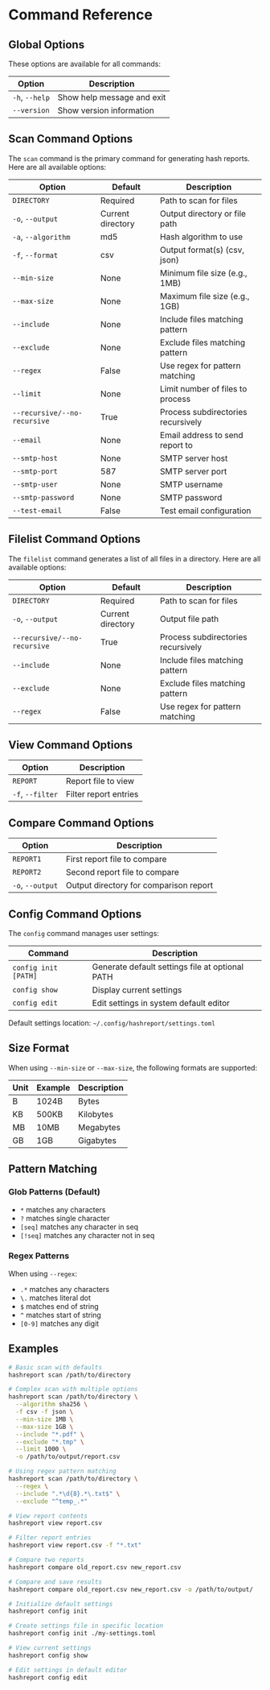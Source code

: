 # **Command Reference**

## **Global Options**

These options are available for all commands:

| Option | Description |
|--------|-------------|
| `-h`, `--help` | Show help message and exit |
| `--version` | Show version information |

## **Scan Command Options**

The `scan` command is the primary command for generating hash reports. Here are all available options:

| Option | Default | Description |
|--------|---------|-------------|
| `DIRECTORY` | Required | Path to scan for files |
| `-o`, `--output` | Current directory | Output directory or file path |
| `-a`, `--algorithm` | md5 | Hash algorithm to use |
| `-f`, `--format` | csv | Output format(s) (csv, json) |
| `--min-size` | None | Minimum file size (e.g., 1MB) |
| `--max-size` | None | Maximum file size (e.g., 1GB) |
| `--include` | None | Include files matching pattern |
| `--exclude` | None | Exclude files matching pattern |
| `--regex` | False | Use regex for pattern matching |
| `--limit` | None | Limit number of files to process |
| `--recursive/--no-recursive` | True | Process subdirectories recursively |
| `--email` | None | Email address to send report to |
| `--smtp-host` | None | SMTP server host |
| `--smtp-port` | 587 | SMTP server port |
| `--smtp-user` | None | SMTP username |
| `--smtp-password` | None | SMTP password |
| `--test-email` | False | Test email configuration |

## **Filelist Command Options**

The `filelist` command generates a list of all files in a directory. Here are all available options:

| Option | Default | Description |
|--------|---------|-------------|
| `DIRECTORY` | Required | Path to scan for files |
| `-o`, `--output` | Current directory | Output file path |
| `--recursive/--no-recursive` | True | Process subdirectories recursively |
| `--include` | None | Include files matching pattern |
| `--exclude` | None | Exclude files matching pattern |
| `--regex` | False | Use regex for pattern matching |

## **View Command Options**

| Option | Description |
|--------|-------------|
| `REPORT` | Report file to view |
| `-f`, `--filter` | Filter report entries |

## **Compare Command Options**

| Option | Description |
|--------|-------------|
| `REPORT1` | First report file to compare |
| `REPORT2` | Second report file to compare |
| `-o`, `--output` | Output directory for comparison report |

## **Config Command Options**

The `config` command manages user settings:

| Command | Description |
|---------|-------------|
| `config init [PATH]` | Generate default settings file at optional PATH |
| `config show` | Display current settings |
| `config edit` | Edit settings in system default editor |

Default settings location: `~/.config/hashreport/settings.toml`

## **Size Format**

When using `--min-size` or `--max-size`, the following formats are supported:

| Unit | Example | Description |
|------|---------|-------------|
| B | 1024B | Bytes |
| KB | 500KB | Kilobytes |
| MB | 10MB | Megabytes |
| GB | 1GB | Gigabytes |

## **Pattern Matching**

### Glob Patterns (Default)
- `*` matches any characters
- `?` matches single character
- `[seq]` matches any character in seq
- `[!seq]` matches any character not in seq

### Regex Patterns
When using `--regex`:
- `.*` matches any characters
- `\.` matches literal dot
- `$` matches end of string
- `^` matches start of string
- `[0-9]` matches any digit

## **Examples**

```bash
# Basic scan with defaults
hashreport scan /path/to/directory

# Complex scan with multiple options
hashreport scan /path/to/directory \
  --algorithm sha256 \
  -f csv -f json \
  --min-size 1MB \
  --max-size 1GB \
  --include "*.pdf" \
  --exclude "*.tmp" \
  --limit 1000 \
  -o /path/to/output/report.csv

# Using regex pattern matching
hashreport scan /path/to/directory \
  --regex \
  --include ".*\d{8}.*\.txt$" \
  --exclude "^temp_.*"

# View report contents
hashreport view report.csv

# Filter report entries
hashreport view report.csv -f "*.txt"

# Compare two reports
hashreport compare old_report.csv new_report.csv

# Compare and save results
hashreport compare old_report.csv new_report.csv -o /path/to/output/

# Initialize default settings
hashreport config init

# Create settings file in specific location
hashreport config init ./my-settings.toml

# View current settings
hashreport config show

# Edit settings in default editor
hashreport config edit
```
````
